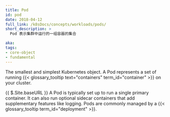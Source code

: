 ```yaml
---
title: Pod
id: pod
date: 2018-04-12
full_link: /k8sDocs/concepts/workloads/pods/
short_description: >
  Pod 表示集群中运行的一组容器的集合

aka:
tags:
- core-object
- fundamental
---
```

 The smallest and simplest Kubernetes object. A Pod represents a set of running {{< glossary_tooltip text="containers" term_id="container" >}} on your cluster.

<!--more-->
{{ $.Site.baseURL }}
A Pod is typically set up to run a single primary container. It can also run optional sidecar containers that add supplementary features like logging. Pods are commonly managed by a {{< glossary_tooltip term_id="deployment" >}}.
